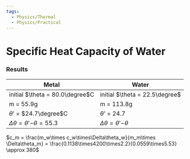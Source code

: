 ```yaml
---
tags:
  - Physics/Thermal
  - Physics/Practical
---
```

# Specific Heat Capacity of Water

### Results

| Metal                                    | Water                             |
| ---------------------------------------- | --------------------------------- |
| initial $\theta = 80.0\degree$C          | initial $\theta = 22.5\degree$    |
| m = $55.9$g                              | m = $113.8$g                      |
| $\theta$' = $24.7\degree$C               | $\theta$' = $24.7$                |
| $\Delta\theta = \theta$'$-\theta = 55.3$ | $\Delta\theta = \theta$'$-\theta$ |

$c_m = \frac{m_w\times c_w\times\Delta\theta_w}{m_m\times \Delta\theta_m} = \frac{0.1138\times4200\times2.2}{0.0559\times5.53} \approx 380$